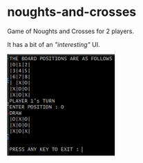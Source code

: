 # noughts-and-crosses

Game of Noughts and Crosses for 2 players.

It has a bit of an *"interesting"* UI.

![UI](https://github.com/ppauljonathan/noughts-and-crosses/blob/main/Capture.PNG)
